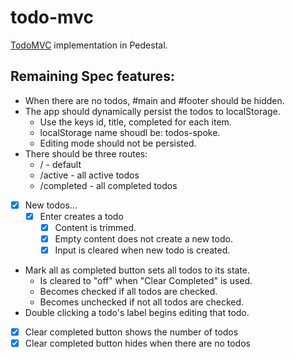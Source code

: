 # todo-mvc

[TodoMVC](https://github.com/addyosmani/todomvc) implementation in Pedestal.

## Remaining Spec features:

* When there are no todos, #main and #footer should be hidden.
* The app should dynamically persist the todos to localStorage.
    * Use the keys id, title, completed for each item.
    * localStorage name shoudl be: todos-spoke.
    * Editing mode should not be persisted.
* There should be three routes:
    * / - default
    * /active - all active todos
    * /completed - all completed todos
* [X] New todos...
    * [X] Enter creates a todo
        * [X] Content is trimmed.
        * [X] Empty content does not create a new todo.
        * [X] Input is cleared when new todo is created.
* Mark all as completed button sets all todos to its state.
    * Is cleared to "off" when "Clear Completed" is used.
    * Becomes checked if all todos are checked.
    * Becomes unchecked if not all todos are checked.
* Double clicking a todo's label begins editing that todo.
* [X] Clear completed button shows the number of todos
* [X] Clear completed button hides when there are no todos
